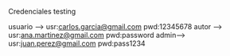 Credenciales testing

usuario -->
	usr:carlos.garcia@gmail.com 
	pwd:12345678
autor --> 
	usr:ana.martinez@gmail.com 
	pwd:password
admin--> 
	usr:juan.perez@gmail.com
	pwd:pass1234
